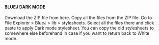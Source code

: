 #### BLUEJ DARK MODE ####
Download the ZIP file from here.
Copy all the files from the ZIP file.
Go to File Explorer > BlueJ > lib > stylesheets.
Select all the files there and click paste to apply Dark mode stylesheet.
You can copy the old stylesheets to somewhere else beforehand in case if you want to return back to White mode.